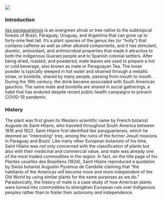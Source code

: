 <a href="https://www.juncture-digital.org"><img src="https://juncture-digital.github.io/juncture/static/images/ve-button.png"></a>

<param ve-config 
       title="Cinchona: The Elusive Panacea"
       author="Sarah Benharrech"
       source-image="https://github.com/lucasmerte/testvfr/blob/main/Yerba_Mate.jpg?raw=true"
       banner="https://github.com/lucasmerte/testvfr/blob/main/Yerba_Mate.jpg?raw=true"
       layout="vertical">

### Introduction

<param ve-video
       id="f87wvXMa-Rk"
       title="How to prepare mate">

[*Ilex paraguariensis*](https://powo.science.kew.org/taxon/urn:lsid:ipni.org:names:315555-2) is an evergreen shrub or tree native to the subtropical forests of Brazil, Paraguay, Uruguay, and Argentina that can grow up to forty-nine feet tall. It’s a plant species of the genus ilex (or “holly”) that contains caffeine as well as other alkaloid components, and it has stimulant, diuretic, antioxidant, and antimicrobial properties that made it attractive to both the indigenous Guaraní people and to Spanish colonial settlers. After being dried, roasted, and powdered, mate leaves are used to prepare a hot or cold beverage, also known as mate or Paraguayan Tea. The loose powder is typically steeped in hot water and strained through a metallic straw, or bombilla, shared by many people, passing from mouth to mouth. During the 19th century, the drink became associated with South American gauchos. The same mate and <span data-click-image-zoomto="326,295,193,173"> bombilla</span> are shared in social gatherings, a habit that has endured despite recent public health campaigns to prevent COVID-19 pandemic.

<param ve-entity eid="Q70702" title="alkaloid">
<param ve-entity eid="Q77" title="Uruguay">

<param ve-image url="https://upload.wikimedia.org/wikipedia/commons/c/c2/Gauchos_mateando.jpg" label="Gauchos drinking mate" description="Photograph. Attribution. Insitution" license="public domain">

<param ve-image url="https://upload.wikimedia.org/wikipedia/commons/5/57/Ilex_paraguariensis_-_Yerba_mate_-_desc-leaves.jpg" label="Plant" description="Photograph" license="Public domain">

       
### History 

The plant was first given its Western scientific name by French botanist Auguste de Saint-Hilaire, who traveled throughout South America between 1816 and 1822. Saint Hilaire first identified Ilex paraguariensis, which he deemed an “interesting” tree, among the ruins of the former Jesuit missions in Paraguay and Brazil.  Like many other European botanists of his time, Saint Hilaire was not only concerned with the classification of plants but also with their medicinal and commercial value, and mate was already one of the most traded commodities in the region. In fact, on the title page of his Plantes usuelles des Brasiliens (1824), Saint Hilaire reproduced a quotation by Swiss botanist Augustin Pyramus de Candolle claiming that “the habitants of the Americas will become more and more independent of the Old World by using similar plants for the same purposes as we do.” Paradoxically, the history of mate is a case study of how American plants were turned into commodities to strengthen European rule over Indigenous peoples rather than to foster their autonomy and independence.

<param ve-image url="https://upload.wikimedia.org/wikipedia/commons/6/66/Cinchona.pubescens01.jpg" region="301,85,242,225">
<param ve-plant-specimen jpid="10.5555/al.ap.specimen.k000588599">
<param ve-image url="http://n2t.net/ark:/65665/m3471667a5-eafc-4295-8bbd-7caccb1b1f8c">

       
<param ve-iframe src="https://archive.org/details/plantesusuellesd00sain/page/n13/mode/2up?view=theater&output=embed">

<param ve-knightlab-timeline
source="18kVMOskQSVhuTE5i1zGqIA9eJG1DHJRrh_FXttqcCww"
timenav-position="bottom"
hash-bookmark="false”
initial-zoom="1"
height="750">
            
<param ve-knightlab-timeline
source="18kVMOskQSVhuTE5i1zGqIA9eJG1DHJRrh_FXttqcCww"
timenav-position="bottom"
hash-bookmark="false”
initial-zoom="1"
height="750">


